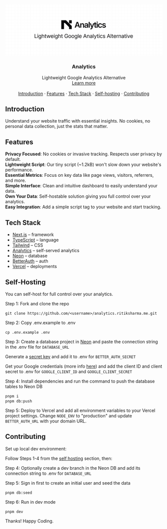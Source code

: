 ![hero](github.png)

<h3 align="center">Analytics</h3>

<p align="center">
  Lightweight Google Analytics Alternative
  <br />
  <a href="https://analytics.ritiksharma.me">Learn more</a>
  <br />
  <br />
  <a href="#introduction">Introduction</a> ·
  <a href="#features">Features</a> ·
  <a href="#tech-stack">Tech Stack</a> ·
  <a href="#self-hosting">Self-hosting</a> ·
  <a href="#contributing">Contributing</a>
</p>


## Introduction

Understand your website traffic with essential insights. No cookies, no personal data collection, just the stats that matter.


## Features

**Privacy Focused**: No cookies or invasive tracking. Respects user privacy by default.<br/>
**Lightweight Script**: Our tiny script (~1.2kB) won't slow down your website's performance.<br/>
**Essential Metrics**: Focus on key data like page views, visitors, referrers, and more.<br/>
**Simple Interface**: Clean and intuitive dashboard to easily understand your data.<br/>
**Own Your Data**: Self-hostable solution giving you full control over your analytics.<br/>
**Easy Integration**: Add a simple script tag to your website and start tracking.<br/>


## Tech Stack

- [Next.js](https://nextjs.org/) – framework
- [TypeScript](https://www.typescriptlang.org/) – language
- [Tailwind](https://tailwindcss.com/) – CSS
- [Analytics](https://analytics.ritiksharma.me/) – self-served analytics
- [Neon](https://neon.tech/) – database
- [BetterAuth](https://www.better-auth.com/) – auth
- [Vercel](https://vercel.com/) – deployments


## Self-Hosting

You can self-host for full control over your analytics.

Step 1: Fork and clone the repo
```
git clone https://github.com/<username>/analytics.ritiksharma.me.git
```

Step 2: Copy .env.example to .env
```
cp .env.example .env
```

Step 3: Create a database project in [Neon](https://neon.tech/) and paste the connection string in the .env file for `DATABASE_URL`

Generate a [secret key](https://www.better-auth.com/docs/installation#set-environment-variables) and add it to .env for `BETTER_AUTH_SECRET`

Get your Google credentials (more info [here](https://www.better-auth.com/docs/authentication/google#get-your-google-credentials)) and add the client ID and client secret to .env for `GOOGLE_CLIENT_ID` and `GOOGLE_CLIENT_SECRET`

Step 4: Install dependencies and run the command to push the database tables to Neon DB
```
pnpm i
pnpm db:push
```

Step 5: Deploy to Vercel and add all environment variables to your Vercel project settings. Change `NODE_ENV` to "production" and update `BETTER_AUTH_URL` with your domain URL.


## Contributing

Set up local dev environment:

Follow Steps 1-4 from the [self hosting](#self-hosting) section, then:

Step 4: Optionally create a dev branch in the Neon DB and add its connection string to .env for `DATABASE_URL`

Step 5: Sign in first to create an initial user and seed the data
```
pnpm db:seed
```

Step 6: Run in dev mode
```
pnpm dev
```

Thanks! Happy Coding.